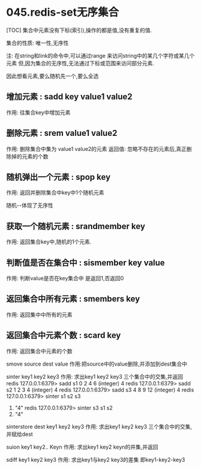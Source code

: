 # 045.redis-set无序集合
[TOC]
集合中元素没有下标(索引),操作的都是值,没有重复的值.

集合的性质: 唯一性,无序性

注: 在string和link的命令中,可以通过range 来访问string中的某几个字符或某几个元素
但,因为集合的无序性,无法通过下标或范围来访问部分元素.

因此想看元素,要么随机先一个,要么全选

## 增加元素 : sadd key  value1 value2
作用: 往集合key中增加元素

## 删除元素 : srem value1 value2
作用: 删除集合中集为 value1 value2的元素
返回值: 忽略不存在的元素后,真正删除掉的元素的个数

## 随机弹出一个元素 : spop key
作用: 返回并删除集合中key中1个随机元素

随机--体现了无序性

## 获取一个随机元素 : srandmember key
作用: 返回集合key中,随机的1个元素.

## 判断值是否在集合中 : sismember key  value
作用: 判断value是否在key集合中
是返回1,否返回0

## 返回集合中所有元素 : smembers key
作用: 返回集中中所有的元素

## 返回集合中元素个数 : scard key
作用: 返回集合中元素的个数

smove source dest value
作用:把source中的value删除,并添加到dest集合中



sinter  key1 key2 key3
作用: 求出key1 key2 key3 三个集合中的交集,并返回
redis 127.0.0.1:6379> sadd s1 0 2 4 6
(integer) 4
redis 127.0.0.1:6379> sadd s2 1 2 3 4
(integer) 4
redis 127.0.0.1:6379> sadd s3 4 8 9 12
(integer) 4
redis 127.0.0.1:6379> sinter s1 s2 s3
1) "4"
redis 127.0.0.1:6379> sinter s3 s1 s2
1) "4"

sinterstore dest key1 key2 key3
作用: 求出key1 key2 key3 三个集合中的交集,并赋给dest


suion key1 key2.. Keyn
作用: 求出key1 key2 keyn的并集,并返回

sdiff key1 key2 key3 
作用: 求出key1与key2 key3的差集
即key1-key2-key3 
